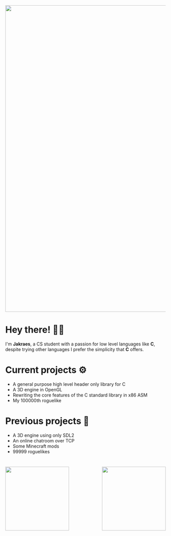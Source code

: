 <img src="https://i.ibb.co/cDLp6Hk/You-re-dereferencing-a-null-pointer-ezgif-com-crop.gif" style="width: 100vw; height: auto;" />

# Hey there! 🧙‍♂️
I'm **Jakraes**, a CS student with a passion for low level languages like **C**, despite trying other languages I prefer the simplicity that **C** offers.

# Current projects ⚙
- A general purpose high level header only library for C
- A 3D engine in OpenGL
- Rewriting the core features of the C standard library in x86 ASM
- My 100000th roguelike

# Previous projects 🔧
- A 3D engine using only SDL2
- An online chatroom over TCP
- Some Minecraft mods
- 99999 roguelikes

# 
<div style="display: flex; justify-content: space-between; align-items: center;">
  <a href="https://github.com/anuraghazra/github-readme-stats">
    <img height=200 align="center" src="https://github-readme-stats.vercel.app/api/top-langs/?username=Jakraes&layout=donut&show_icons=true&theme=github_dark" />
  </a>
  <a href="https://github.com/anuraghazra/github-readme-stats">
    <img height=200 align="center" src="https://github-readme-stats.vercel.app/api?username=Jakraes&show_icons=true&theme=github_dark" />
  </a>
</div>
